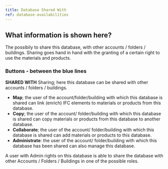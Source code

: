 ```yaml
---
title: Database Shared With
ref: database-availabilities
---
```


## What information is shown here?
The possibily to share this database, with other accounts / folders / buildings.
Sharing goes hand in hand with the granting of a certain right to use the materials and products.


### Buttons - between the blue lines ###

**SHARED WITH** 
Sharing; here this database can be shared with other accounts / folders / buildings.

- **Map**; the user of the account/folder/building with which this database is shared can link (enrich) IFC elements to materials or products from this database.
- **Copy**; the user of the account/ folder/building with which this database is shared can copy materials or products from this database to another database.
- **Collaborate**; the user of the account/ folder/building with which this database is shared can add materials or products to this database.
- **Administrate**: the user of the account/ folder/building with which this database has been shared can also manage this database.

A user with Admin rights on this database is able to share the database with other Accounts / Folders / Buildings in one of the possible roles.
